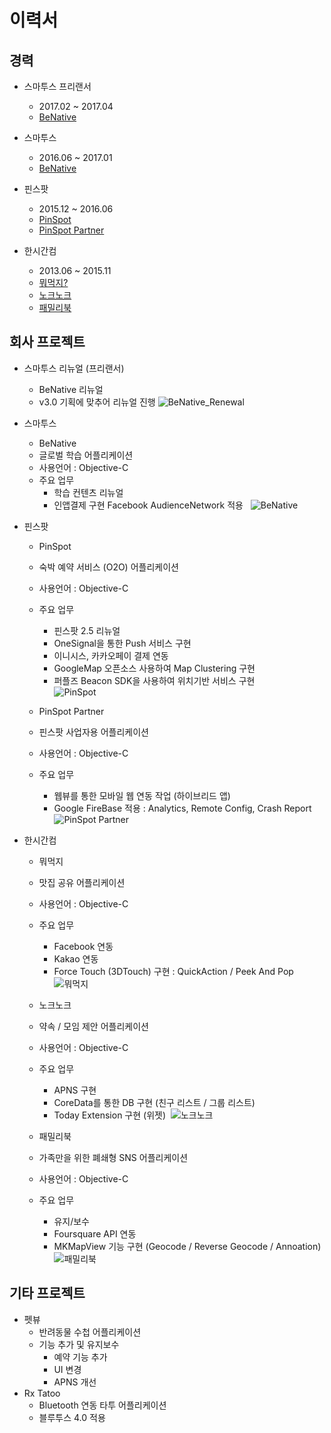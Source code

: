 # 이력서
## 경력
* 스마투스 프리랜서
	* 2017.02 ~ 2017.04
	* [BeNative](https://itunes.apple.com/kr/app/bineitibeu-geullobeol-gieob/id915310665?mt=8) 

* 스마투스 
	*  2016.06 ~ 2017.01
	* [BeNative](https://itunes.apple.com/kr/app/bineitibeu-geullobeol-gieob/id915310665?mt=8) 

* 핀스팟
	*  2015.12 ~ 2016.06
	* [PinSpot](https://itunes.apple.com/kr/app/pinseupas-pinspot-sesang-modeungos/id1033106216?mt=8)
	* [PinSpot Partner](https://itunes.apple.com/kr/app/pinseupas-pateuneo/id1117260351?mt=8)

* 한시간컴
	*  2013.06 ~ 2015.11
	* [뭐먹지?](https://itunes.apple.com/kr/app/mwomeogji/id1051623108?mt=8)
	* [노크노크](https://itunes.apple.com/kr/app/nokeunokeu/id922396277?mt=8)
	* [패밀리북](https://itunes.apple.com/kr/app/paemillibug/id588633215?mt=8)


## 회사 프로젝트
* 스마투스 리뉴얼 (프리랜서)
	* BeNative 리뉴얼 
	* v3.0 기획에 맞추어 리뉴얼 진행
![BeNative_Renewal](https://github.com/87kangsw/resume/blob/master/images/benative_renewal.png) 

* 스마투스 
	* BeNative
	* 글로벌 학습 어플리케이션
	* 사용언어 : Objective-C
	* 주요 업무
		* 학습 컨텐츠 리뉴얼
		* 인앱결제 구현
		Facebook AudienceNetwork 적용   
![BeNative](https://github.com/87kangsw/resume/blob/master/images/benative.png) 

* 핀스팟
	* PinSpot
	* 숙박 예약 서비스 (O2O) 어플리케이션
	* 사용언어 : Objective-C
	* 주요 업무
		* 핀스팟 2.5 리뉴얼
		* OneSignal을 통한 Push 서비스 구현
		* 이니시스, 카카오페이 결제 연동
		* GoogleMap 오픈소스 사용하여 Map Clustering 구현
		* 퍼플즈 Beacon SDK을 사용하여 위치기반 서비스 구현   
		![PinSpot](https://github.com/87kangsw/resume/blob/master/images/pinspot.png)  

	* PinSpot Partner
	* 핀스팟 사업자용 어플리케이션
	* 사용언어 : Objective-C
	* 주요 업무
		* 웹뷰를 통한 모바일 웹 연동 작업 (하이브리드 앱)
		* Google FireBase 적용 : Analytics, Remote Config, Crash Report  
		![PinSpot Partner](https://github.com/87kangsw/resume/blob/master/images/partner.png)   

* 한시간컴
	* 뭐먹지
	* 맛집 공유 어플리케이션
	* 사용언어 : Objective-C
	* 주요 업무
		* Facebook 연동
		* Kakao 연동
		* Force Touch (3DTouch) 구현 : QuickAction / Peek And Pop    
		![뭐먹지](https://github.com/87kangsw/resume/blob/master/images/foodnote.png)    

	* 노크노크
	* 약속 / 모임  제안 어플리케이션 
	* 사용언어 : Objective-C
	* 주요 업무
		* APNS 구현
		* CoreData를 통한 DB 구현 (친구 리스트 / 그룹 리스트)
		* Today Extension 구현 (위젯) 
		![노크노크](https://github.com/87kangsw/resume/blob/master/images/knock.png)     

	* 패밀리북 	
	* 가족만을 위한 폐쇄형 SNS 어플리케이션
	* 사용언어 : Objective-C
	* 주요 업무
		* 유지/보수
		* Foursquare API 연동
		* MKMapView 기능 구현 (Geocode / Reverse Geocode / Annoation)  
		![패밀리북](https://github.com/87kangsw/resume/blob/master/images/familybook.png)     

## 기타 프로젝트
* 펫뷰
	* 반려동물 수첩 어플리케이션
	* 기능 추가 및 유지보수 
		* 예약 기능 추가
		* UI 변경
		* APNS 개선 
* Rx Tatoo
	* Bluetooth 연동 타투 어플리케이션
	* 블루투스 4.0 적용



